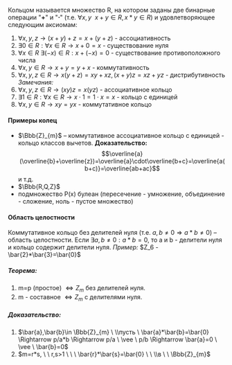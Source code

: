 Кольцом называется множество R, на котором заданы две бинарные операции "**+**" и "**⋅**" (т.е. $\forall x,y \ \ x+y\in R, x*y\in R$) и удовлетворяющее следующим аксиомам:
1. $\forall x, y, z\to ( x+ y) + z= x+ ( y+ z)$ -  ассоциативность
2. $\exists 0\in R: \forall x\in R\to x+ 0= x$ - существование нуля
3. $\forall x\in R$ $\exists ( - x) \in R: x+ ( - x) = 0$ - существование противоположного числа
4. $\forall x, y\in R\to x+ y= y+ x$ - коммутативность
5. $\forall x, y, z\in R\to x(y+z) = xy+ xz, ( x+ y) z= xz+ yz$ - дистрибутивность
*Замечания:*
6. $\forall x, y, z\in R\to ( xy) z= x( yz)$  - ассоциативное кольцо
7. $\exists1\in R:\forall x\in R\to x\cdot1=1\cdot x=x$ - кольцо с единицей
8. $\forall x,y\in R\to xy=yx$ - коммутативное кольцо
#### Примеры колец
- $\Bbb{Z}_{m}$ – коммутативное ассоциативное кольцо с единицей - кольцо классов вычетов.
**Доказательство:**
$$\overline{a}(\overline{b}+\overline{z})=\overline{a}\cdot\overline{b+c}=\overline{a(b+c)}=\overline{ab+ac}$$
и т.д.
- $\Bbb{R,Q,Z}$
- подмножество P(x) булеан (пересечение - умножение, объединение - сложение, ноль - пустое множество)

#### Область целостности
Коммутативное кольцо без делителей нуля (т.е. $a,b\neq 0\Rightarrow a*b\neq 0$) – область целостности.
Если $\exists a,b\neq 0: a*b=0$, то a и b - делители нуля и кольцо содержит делители нуля.
*Пример:* $Z_6 - \bar{2}*\bar{3}=\bar{0}$
##### Теорема: 
1. m=p (простое) $\Leftrightarrow Z_{m}$ без делителей нуля.
2. m - составное $\Leftrightarrow Z_m$ с делителями нуля.
##### Доказательство:
1. $\bar{a},\bar{b}\in \Bbb{Z}_{m} \ \\пусть \ \bar{a}*\bar{b}=\bar{0} \Rightarrow p/a*b \Rightarrow p/a \ \vee \ p/b \Rightarrow \bar{a}=0 \ \vee \ \bar{b}=0$
2. $m=r*s, \ \ r,s>1 \ \ \ \bar{r}*\bar{s}=\bar{0} \ \ \\в \ \ \Bbb{Z}_{m}$
